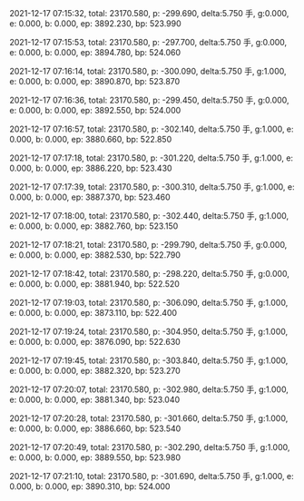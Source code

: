 2021-12-17 07:15:32, total: 23170.580, p: -299.690, delta:5.750 手, g:0.000, e: 0.000, b: 0.000, ep: 3892.230, bp: 523.990

2021-12-17 07:15:53, total: 23170.580, p: -297.700, delta:5.750 手, g:0.000, e: 0.000, b: 0.000, ep: 3894.780, bp: 524.060

2021-12-17 07:16:14, total: 23170.580, p: -300.090, delta:5.750 手, g:1.000, e: 0.000, b: 0.000, ep: 3890.870, bp: 523.870

2021-12-17 07:16:36, total: 23170.580, p: -299.450, delta:5.750 手, g:0.000, e: 0.000, b: 0.000, ep: 3892.550, bp: 524.000

2021-12-17 07:16:57, total: 23170.580, p: -302.140, delta:5.750 手, g:1.000, e: 0.000, b: 0.000, ep: 3880.660, bp: 522.850

2021-12-17 07:17:18, total: 23170.580, p: -301.220, delta:5.750 手, g:1.000, e: 0.000, b: 0.000, ep: 3886.220, bp: 523.430

2021-12-17 07:17:39, total: 23170.580, p: -300.310, delta:5.750 手, g:1.000, e: 0.000, b: 0.000, ep: 3887.370, bp: 523.460

2021-12-17 07:18:00, total: 23170.580, p: -302.440, delta:5.750 手, g:1.000, e: 0.000, b: 0.000, ep: 3882.760, bp: 523.150

2021-12-17 07:18:21, total: 23170.580, p: -299.790, delta:5.750 手, g:0.000, e: 0.000, b: 0.000, ep: 3882.530, bp: 522.790

2021-12-17 07:18:42, total: 23170.580, p: -298.220, delta:5.750 手, g:0.000, e: 0.000, b: 0.000, ep: 3881.940, bp: 522.520

2021-12-17 07:19:03, total: 23170.580, p: -306.090, delta:5.750 手, g:1.000, e: 0.000, b: 0.000, ep: 3873.110, bp: 522.400

2021-12-17 07:19:24, total: 23170.580, p: -304.950, delta:5.750 手, g:1.000, e: 0.000, b: 0.000, ep: 3876.090, bp: 522.630

2021-12-17 07:19:45, total: 23170.580, p: -303.840, delta:5.750 手, g:1.000, e: 0.000, b: 0.000, ep: 3882.320, bp: 523.270

2021-12-17 07:20:07, total: 23170.580, p: -302.980, delta:5.750 手, g:1.000, e: 0.000, b: 0.000, ep: 3881.340, bp: 523.040

2021-12-17 07:20:28, total: 23170.580, p: -301.660, delta:5.750 手, g:1.000, e: 0.000, b: 0.000, ep: 3886.660, bp: 523.540

2021-12-17 07:20:49, total: 23170.580, p: -302.290, delta:5.750 手, g:1.000, e: 0.000, b: 0.000, ep: 3889.550, bp: 523.980

2021-12-17 07:21:10, total: 23170.580, p: -301.690, delta:5.750 手, g:1.000, e: 0.000, b: 0.000, ep: 3890.310, bp: 524.000